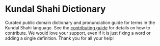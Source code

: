 
# Kundal Shahi Dictionary

Curated public domain dictionary and pronunciation guide for terms in the Kundal Shahi language. See the [contributing guide](https://github.com/drumworkteam/term/blob/make/.github/contributing.md) for details on how to contribute. We would love your support, even if it is just fixing a word or adding a single definition. Thank you for all your help!